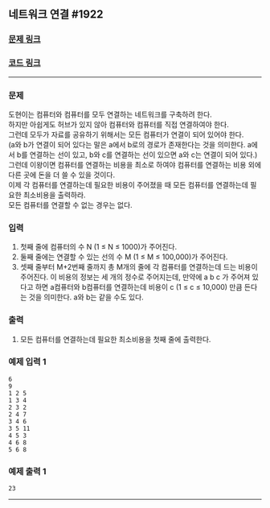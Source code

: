 ## 네트워크 연결  #1922
### [문제 링크](https://www.acmicpc.net/problem/1922)<br>
### [코드 링크](https://github.com/Jinuk-Lee/baekjoon/tree/main/src/networkConnect)

---


### 문제
도현이는 컴퓨터와 컴퓨터를 모두 연결하는 네트워크를 구축하려 한다. <br>
하지만 아쉽게도 허브가 있지 않아 컴퓨터와 컴퓨터를 직접 연결하여야 한다. <br>
그런데 모두가 자료를 공유하기 위해서는 모든 컴퓨터가 연결이 되어 있어야 한다.<br>
(a와 b가 연결이 되어 있다는 말은 a에서 b로의 경로가 존재한다는 것을 의미한다. a에서 b를 연결하는 선이 있고, b와
c를 연결하는 선이 있으면 a와 c는 연결이 되어 있다.)<br>
그런데 이왕이면 컴퓨터를 연결하는 비용을 최소로 하여야 컴퓨터를 연결하는 비용 외에 다른 곳에 돈을 더 쓸 수 있을 것이다.<br> 
이제 각 컴퓨터를 연결하는데 필요한 비용이 주어졌을 때 모든 컴퓨터를 연결하는데 필요한 최소비용을 출력하라. <br>
모든 컴퓨터를 연결할 수 없는 경우는 없다.


### 입력
1. 첫째 줄에 컴퓨터의 수 N (1 ≤ N ≤ 1000)가 주어진다.
2. 둘째 줄에는 연결할 수 있는 선의 수 M (1 ≤ M ≤ 100,000)가 주어진다.
3. 셋째 줄부터 M+2번째 줄까지 총 M개의 줄에 각 컴퓨터를 연결하는데 드는 비용이 주어진다. 이 비용의 정보는 세 개의 정수로 주어지는데, 만약에 a b c 가 주어져 있다고 하면 a컴퓨터와 b컴퓨터를 연결하는데 비용이 c (1 ≤ c ≤ 10,000) 만큼 든다는 것을 의미한다. a와 b는 같을 수도 있다.

### 출력
1. 모든 컴퓨터를 연결하는데 필요한 최소비용을 첫째 줄에 출력한다.

### 예제 입력 1
    6
    9
    1 2 5
    1 3 4
    2 3 2
    2 4 7
    3 4 6
    3 5 11
    4 5 3
    4 6 8
    5 6 8
### 예제 출력 1
    23
---